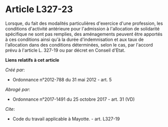 # Article L327-23

Lorsque, du fait des modalités particulières d'exercice d'une profession, les conditions d'activité antérieure pour
l'admission à l'allocation de solidarité spécifique ne sont pas remplies, des aménagements peuvent être apportés à ces
conditions ainsi qu'à la durée d'indemnisation et aux taux de l'allocation dans des conditions déterminées, selon le cas, par
l'accord prévu à l'article L. 327-19 ou par décret en Conseil d'Etat.

**Liens relatifs à cet article**

_Créé par_:

  - Ordonnance n°2012-788 du 31 mai 2012 - art. 5

_Abrogé par_:

  - Ordonnance n°2017-1491 du 25 octobre 2017 - art. 31 (VD)

_Cite_:

  - Code du travail applicable à Mayotte. - art. L327-19
